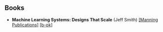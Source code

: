 


## Books

* **Machine Learning Systems: Designs That Scale** (Jeff Smith) [[Manning Publications]](https://www.manning.com/books/machine-learning-systems) 
[[b-ok]](https://b-ok.asia/book/3704494/b8b65e)

